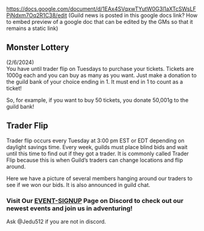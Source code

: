 https://docs.google.com/document/d/1EAx4SVqxwTYutW0G3l1aXTcSWsLFPjNdxm7Oq2R1C38/edit
(Guild news is posted in this google docs link? How to embed preview of a google doc that can be edited by the GMs so that it remains a static link)

## Monster Lottery
(2/6/2024)\
You have until trader flip on Tuesdays to purchase your tickets. Tickets are 1000g each and you can buy as many as you want. Just make a donation to the guild bank of your choice ending in 1. It must end in 1 to count as a ticket! 

So, for example, if you want to buy 50 tickets, you donate 50,001g to the guild bank!

## Trader Flip
Trader flip occurs every Tuesday at 3:00 pm EST or EDT depending on  daylight savings time.  Every week, guilds must place blind bids and wait until this time to find out if they got a trader.  It is commonly called Trader Flip because this is when Guild’s traders can change locations and flip around.   

Here we have a picture of several members hanging around our traders to see if we won our bids.  It is also announced in guild chat.

### Visit Our [EVENT-SIGNUP](https://discord.com/channels/585172092119547925/915058499711533137) Page on Discord to check out our newest events and join us in adventuring! 
Ask @Jedu512 if you are not in discord.